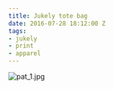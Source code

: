 ```yaml
---
title: Jukely tote bag
date: 2016-07-28 18:12:00 Z
tags:
- jukely
- print
- apparel
---
```


![pat_1.jpg](/uploads/pat_1.jpg)